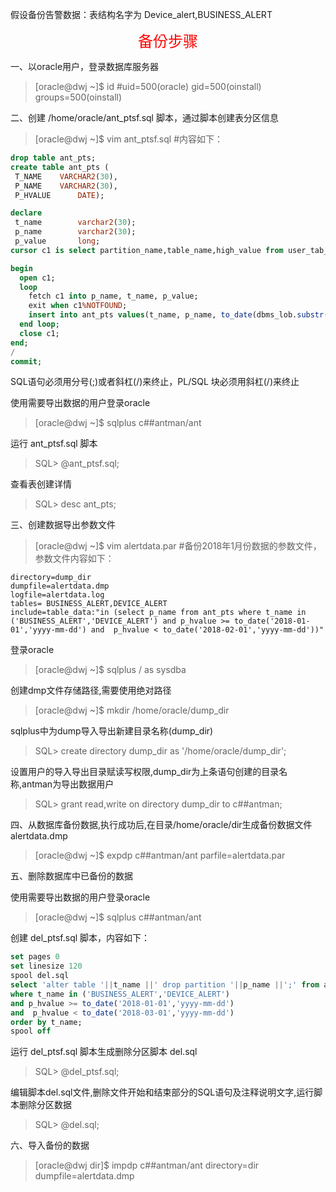 假设备份告警数据：表结构名字为 Device_alert,BUSINESS_ALERT

<font color=#FF0000 size=5> <p align="center">备份步骤</p></font>

一、以oracle用户，登录数据库服务器
>[oracle@dwj ~]$ id      #uid=500(oracle) gid=500(oinstall) groups=500(oinstall)

二、创建 /home/oracle/ant_ptsf.sql 脚本，通过脚本创建表分区信息
>[oracle@dwj ~]$ vim ant_ptsf.sql      #内容如下：

```sql
drop table ant_pts;
create table ant_pts (
 T_NAME    VARCHAR2(30),
 P_NAME    VARCHAR2(30),
 P_HVALUE      DATE);

declare
 t_name        varchar2(30);
 p_name        varchar2(30);
 p_value       long;
cursor c1 is select partition_name,table_name,high_value from user_tab_partitions where table_name in ('BUSINESS_ALERT','DEVICE_ALERT');

begin
  open c1;
  loop
    fetch c1 into p_name, t_name, p_value;
    exit when c1%NOTFOUND;
    insert into ant_pts values(t_name, p_name, to_date(dbms_lob.substr(to_clob(p_value),10,11),'yyyy-mm-dd'));
  end loop;
  close c1;
end;
/
commit;
```
SQL语句必须用分号(;)或者斜杠(/)来终止，PL/SQL 块必须用斜杠(/)来终止

使用需要导出数据的用户登录oracle
>[oracle@dwj ~]$ sqlplus c##antman/ant

运行 ant_ptsf.sql 脚本
>SQL> @ant_ptsf.sql;

查看表创建详情
>SQL> desc ant_pts;

三、创建数据导出参数文件
>[oracle@dwj ~]$ vim alertdata.par      #备份2018年1月份数据的参数文件，参数文件内容如下：

```
directory=dump_dir
dumpfile=alertdata.dmp
logfile=alertdata.log
tables= BUSINESS_ALERT,DEVICE_ALERT
include=table_data:"in (select p_name from ant_pts where t_name in ('BUSINESS_ALERT','DEVICE_ALERT') and p_hvalue >= to_date('2018-01-01','yyyy-mm-dd') and  p_hvalue < to_date('2018-02-01','yyyy-mm-dd'))"
```
登录oracle
>[oracle@dwj ~]$ sqlplus / as sysdba

创建dmp文件存储路径,需要使用绝对路径
>[oracle@dwj ~]$ mkdir /home/oracle/dump_dir

sqlplus中为dump导入导出新建目录名称(dump_dir)
>SQL> create directory dump_dir as '/home/oracle/dump_dir';

设置用户的导入导出目录赋读写权限,dump_dir为上条语句创建的目录名称,antman为导出数据用户
>SQL> grant read,write on directory dump_dir to c##antman;

四、从数据库备份数据,执行成功后,在目录/home/oracle/dir生成备份数据文件alertdata.dmp
>[oracle@dwj ~]$ expdp c##antman/ant parfile=alertdata.par

五、删除数据库中已备份的数据

使用需要导出数据的用户登录oracle
>[oracle@dwj ~]$ sqlplus c##antman/ant

创建 del_ptsf.sql 脚本，内容如下：
```sql
set pages 0
set linesize 120
spool del.sql
select 'alter table '||t_name ||' drop partition '||p_name ||';' from ant_pts
where t_name in ('BUSINESS_ALERT','DEVICE_ALERT')
and p_hvalue >= to_date('2018-01-01','yyyy-mm-dd')
and  p_hvalue < to_date('2018-03-01','yyyy-mm-dd')
order by t_name;
spool off
```

运行 del_ptsf.sql 脚本生成删除分区脚本 del.sql
>SQL> @del_ptsf.sql;

编辑脚本del.sql文件,删除文件开始和结束部分的SQL语句及注释说明文字,运行脚本删除分区数据
>SQL> @del.sql;

六、导入备份的数据
>[oracle@dwj dir]$ impdp c##antman/ant directory=dir dumpfile=alertdata.dmp
